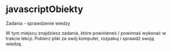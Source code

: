 # javascriptObiekty
Zadania - sprawdzenie wiedzy

W tym miejscu znajdziesz zadania, które powinieneś / powinnaś wykonać w trakcie lekcji. 
Pobierz pliki za swój komputer, rozpakuj i sprawdź swoją wiedzę.
